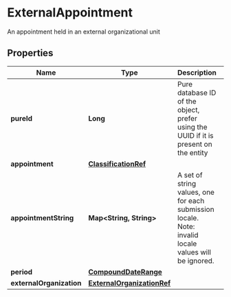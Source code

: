 

# ExternalAppointment

An appointment held in an external organizational unit
## Properties

Name | Type | Description | Notes
------------ | ------------- | ------------- | -------------
**pureId** | **Long** | Pure database ID of the object, prefer using the UUID if it is present on the entity |  [optional] [readonly]
**appointment** | [**ClassificationRef**](ClassificationRef.md) |  |  [optional]
**appointmentString** | **Map&lt;String, String&gt;** | A set of string values, one for each submission locale. Note: invalid locale values will be ignored. |  [optional]
**period** | [**CompoundDateRange**](CompoundDateRange.md) |  |  [optional]
**externalOrganization** | [**ExternalOrganizationRef**](ExternalOrganizationRef.md) |  |  [optional]



